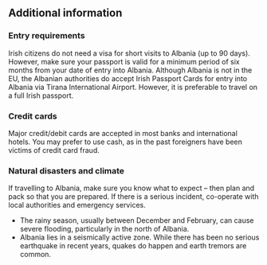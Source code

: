 ## Additional information

### **Entry requirements**

Irish citizens do not need a visa for short visits to Albania (up to 90 days). However, make sure your passport is valid for a minimum period of six months from your date of entry into Albania. Although Albania is not in the EU, the Albanian authorities do accept Irish Passport Cards for entry into Albania via Tirana International Airport. However, it is preferable to travel on a full Irish passport.

### **Credit cards**

Major credit/debit cards are accepted in most banks and international hotels. You may prefer to use cash, as in the past foreigners have been victims of credit card fraud.

### **Natural disasters and climate**

If travelling to Albania, make sure you know what to expect – then plan and pack so that you are prepared. If there is a serious incident, co-operate with local authorities and emergency services.

* The rainy season, usually between December and February, can cause severe flooding, particularly in the north of Albania.
* Albania lies in a seismically active zone. While there has been no serious earthquake in recent years, quakes do happen and earth tremors are common.